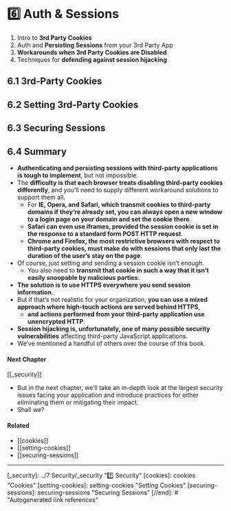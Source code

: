 # 6️⃣ Auth & Sessions

1. Intro to **3rd Party Cookies**
2. Auth and **Persisting Sessions** from your 3rd Party App
3. **Workarounds when 3rd Party Cookies are Disabled**
4. Techniques for **defending against session hijacking**

## **6.1 3rd-Party Cookies**

## **6.2 Setting 3rd-Party Cookies**

## **6.3 Securing Sessions**

## **6.4 Summary**

- **Authenticating and persisting sessions with third-party applications is tough to implement**, but not impossible.
- The **difficulty is that each browser treats disabling third-party cookies differently**, and you’ll need to supply different workaround solutions to support them all.
  - For **IE, Opera, and Safari, which transmit cookies to third-party domains if they’re already set, you can always open a new window to a login page on your domain and set the cookie there**.
  - **Safari can even use iframes, provided the session cookie is set in the response to a standard form POST HTTP request**.
  - **Chrome and Firefox, the most restrictive browsers with respect to third-party cookies, must make do with sessions that only last the duration of the user’s stay on the page**.
- Of course, just setting and sending a session cookie isn’t enough.
  - You also need to **transmit that cookie in such a way that it isn’t easily snoopable by malicious parties**.
- **The solution is to use HTTPS everywhere you send session information**.
- But if that’s not realistic for your organization, **you can use a mixed approach where high-touch actions are served behind HTTPS**,
  - **and actions performed from your third-party application use unencrypted HTTP**.
- **Session hijacking is, unfortunately, one of many possible security vulnerabilities** affecting third-party JavaScript applications.
- We’ve mentioned a handful of others over the course of this book.

#### Next Chapter

[[_security]]

- But in the next chapter, we’ll take an in-depth look at the largest security issues facing your application and introduce practices for either eliminating them or mitigating their impact.
- Shall we?

#### Related

- [[cookies]]
- [[setting-cookies]]
- [[securing-sessions]]

---

[//begin]: # "Autogenerated link references for markdown compatibility"
[_security]: ../7 Security/_security "7️⃣ Security"
[cookies]: cookies "Cookies"
[setting-cookies]: setting-cookies "Setting Cookies"
[securing-sessions]: securing-sessions "Securing Sessions"
[//end]: # "Autogenerated link references"
